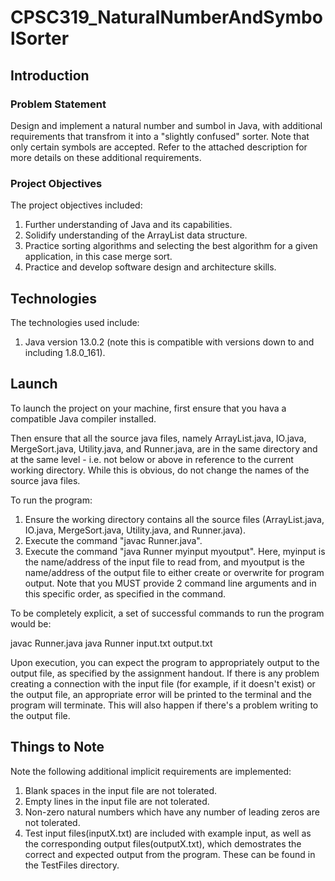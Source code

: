 # CPSC319_NaturalNumberAndSymbolSorter

## Introduction

### Problem Statement

Design and implement a natural number and sumbol in Java, with additional requirements that transfrom it into a "slightly confused" sorter. Note that only certain symbols are accepted. Refer to the attached description for more details on these additional requirements.

### Project Objectives

The project objectives included:

1. Further understanding of Java and its capabilities.
2. Solidify understanding of the ArrayList data structure.
3. Practice sorting algorithms and selecting the best algorithm for a given application, in this case merge sort.
4. Practice and develop software design and architecture skills.

## Technologies

The technologies used include:

1. Java version 13.0.2 (note this is compatible with versions down to and including 1.8.0_161).

## Launch

To launch the project on your machine, first ensure that you hava a compatible Java compiler installed. 

Then ensure that all the source java files, namely ArrayList.java, IO.java, MergeSort.java, Utility.java, and Runner.java, are in the same directory and at the same level - i.e. not below or above in reference to the current working directory. While this is obvious, do not change the names of the source java files.

To run the program:

1. Ensure the working directory contains all the source files (ArrayList.java, IO.java, MergeSort.java, Utility.java, and Runner.java).
2. Execute the command "javac Runner.java".
3. Execute the command "java Runner myinput myoutput". Here, myinput is the name/address of the input file to read from, and myoutput is the name/address of the output file to either create or overwrite for program output. Note that you MUST provide 2 command line arguments and in this specific order, as specified in the command.

To be completely explicit, a set of successful commands to run the program would be:

javac Runner.java
java Runner input.txt output.txt

Upon execution, you can expect the program to appropriately output to the output file, as specified by the assignment handout. If there is any problem creating a connection with the input file (for example, if it doesn't exist) or the output file, an appropriate error will be printed to the terminal and the program will terminate. This will also happen if there's a problem writing to the output file.

## Things to Note

Note the following additional implicit requirements are implemented:

1. Blank spaces in the input file are not tolerated.
2. Empty lines in the input file are not tolerated.
3. Non-zero natural numbers which have any number of leading zeros are not tolerated.
5. Test input files(inputX.txt) are included with example input, as well as the corresponding output files(outputX.txt), which demostrates the correct and expected output from the program. These can be found in the TestFiles directory.
